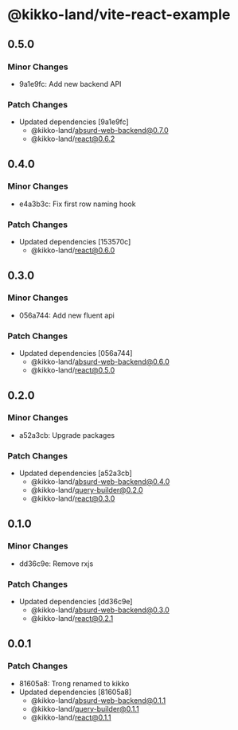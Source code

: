 # @kikko-land/vite-react-example

## 0.5.0

### Minor Changes

- 9a1e9fc: Add new backend API

### Patch Changes

- Updated dependencies [9a1e9fc]
  - @kikko-land/absurd-web-backend@0.7.0
  - @kikko-land/react@0.6.2

## 0.4.0

### Minor Changes

- e4a3b3c: Fix first row naming hook

### Patch Changes

- Updated dependencies [153570c]
  - @kikko-land/react@0.6.0

## 0.3.0

### Minor Changes

- 056a744: Add new fluent api

### Patch Changes

- Updated dependencies [056a744]
  - @kikko-land/absurd-web-backend@0.6.0
  - @kikko-land/react@0.5.0

## 0.2.0

### Minor Changes

- a52a3cb: Upgrade packages

### Patch Changes

- Updated dependencies [a52a3cb]
  - @kikko-land/absurd-web-backend@0.4.0
  - @kikko-land/query-builder@0.2.0
  - @kikko-land/react@0.3.0

## 0.1.0

### Minor Changes

- dd36c9e: Remove rxjs

### Patch Changes

- Updated dependencies [dd36c9e]
  - @kikko-land/absurd-web-backend@0.3.0
  - @kikko-land/react@0.2.1

## 0.0.1

### Patch Changes

- 81605a8: Trong renamed to kikko
- Updated dependencies [81605a8]
  - @kikko-land/absurd-web-backend@0.1.1
  - @kikko-land/query-builder@0.1.1
  - @kikko-land/react@0.1.1

